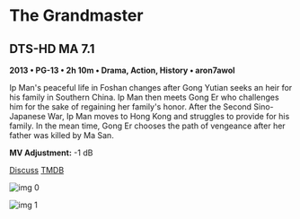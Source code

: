 # The Grandmaster

## DTS-HD MA 7.1

**2013 • PG-13 • 2h 10m • Drama, Action, History • aron7awol**

Ip Man's peaceful life in Foshan changes after Gong Yutian seeks an heir for his family in Southern China. Ip Man then meets Gong Er who challenges him for the sake of regaining her family's honor. After the Second Sino-Japanese War, Ip Man moves to Hong Kong and struggles to provide for his family. In the mean time, Gong Er chooses the path of vengeance after her father was killed by Ma San.

**MV Adjustment:** -1 dB

[Discuss](https://www.avsforum.com/threads/bass-eq-for-filtered-movies.2995212/post-57518824)  [TMDB](44865)

![img 0](https://i.imgur.com/GjBOGTD.jpg)

![img 1](https://i.imgur.com/CN2uWOB.jpg)

